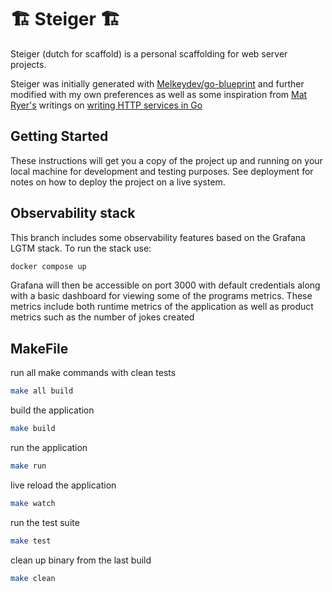 # 🏗️ Steiger 🏗️

Steiger (dutch for scaffold) is a personal scaffolding for web server projects.

Steiger was initially generated with [Melkeydev/go-blueprint](https://github.com/Melkeydev/go-blueprint) and further modified with my own preferences as well as some
inspiration from [Mat Ryer's](https://bsky.app/profile/matryer.bsky.social) writings on [writing HTTP services in Go](https://grafana.com/blog/2024/02/09/how-i-write-http-services-in-go-after-13-years)

## Getting Started

These instructions will get you a copy of the project up and running on your local machine for development and testing purposes. See deployment for notes on how to deploy the project on a live system.

## Observability stack

This branch includes some observability features based on the Grafana LGTM stack. To run the stack use:
```bash
docker compose up
```

Grafana will then be accessible on port 3000 with default credentials along with a basic dashboard for viewing some of the programs metrics.
These metrics include both runtime metrics of the application as well as product metrics such as the number of jokes created

## MakeFile

run all make commands with clean tests

```bash
make all build
```

build the application

```bash
make build
```

run the application

```bash
make run
```

live reload the application

```bash
make watch
```

run the test suite

```bash
make test
```

clean up binary from the last build

```bash
make clean
```
